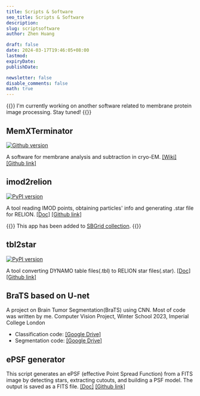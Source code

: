 ```yaml
---
title: Scripts & Software
seo_title: Scripts & Software
description: 
slug: scriptsoftware
author: Zhen Huang

draft: false
date: 2024-03-17T19:46:05+08:00
lastmod: 
expiryDate: 
publishDate: 

newsletter: false
disable_comments: false
math: true
---
```


{{<notice info>}}
I'm currently working on another software related to membrane protein image processing. Stay tuned!
{{</notice>}}

## MemXTerminator

[![Github version](https://img.shields.io/badge/version-1.2.2-black?logo=github&link=https://github.com/ZhenHuangLab/MemXTerminator)](https://github.com/ZhenHuangLab/MemXTerminator)

A software for membrane analysis and subtraction in cryo-EM. [[Wiki]](https://zhenhuanglab.github.io/MemXTerminator/) [[Github link]](https://github.com/ZhenHuangLab/MemXTerminator)

## imod2relion

[![PyPI version](https://badge.fury.io/py/imod2relion.svg)](https://pypi.org/project/imod2relion/)

A tool reading IMOD points, obtaining particles' info and generating .star file for RELION. [[Doc]](../projects/imod2relion/) [[Github link]](https://github.com/ZhenHuangLab/imod2relion)

{{<notice tip>}}
This app has been added to [SBGrid collection](https://sbgrid.org/software/titles/imod2relion).
{{</notice>}}


## tbl2star

[![PyPI version](https://badge.fury.io/py/tbl2star.svg)](https://pypi.org/project/tbl2star/)

A tool converting DYNAMO table files(.tbl) to RELION star files(.star). [[Doc]](../projects/tbl2star/) [[Github link]](https://github.com/ZhenHuangLab/tbl2star/tree/main)

## BraTS based on U-net

A project on Brain Tumor Segmentation(BraTS) using CNN. Most of code was written by me.
Computer Vision Project, Winter School 2023, Imperial College London

* Classification code: [[Google Drive]](https://drive.google.com/file/d/1zJ7eT93uVT-SHVxwR8KmS8FNGv5h_FmN/view?usp=share_link)
* Segmentation code: [[Google Drive]](https://drive.google.com/file/d/1FSJj8iZaeaBuFj8YLmY_pgdEl0PJM5AV/view?usp=share_link)

## ePSF generator

This script generates an ePSF (effective Point Spread Function) from a FITS image by detecting stars, extracting cutouts, and building a PSF model. The output is saved as a FITS file. [[Doc]](../projects/epsf-generator/) [[Github link]](https://github.com/ZhenHuangLab/epsf_generator/tree/main)
